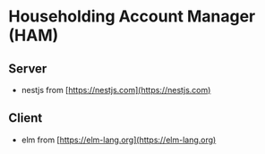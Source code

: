 Householding Account Manager (HAM)
==================================

Server
------

* nestjs from [https://nestjs.com](https://nestjs.com)

Client
------

* elm from [https://elm-lang.org](https://elm-lang.org)

